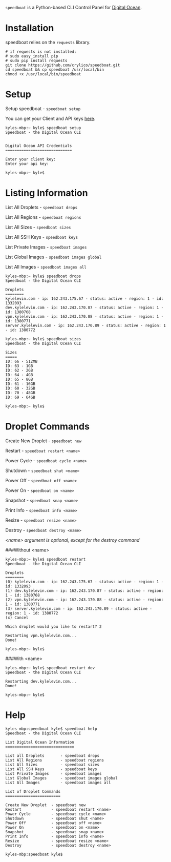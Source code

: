 `speedboat` is a Python-based CLI Control Panel for [Digital Ocean](https://digitalocean.com).

Installation
============

speedboat relies on the `requests` library.

	# if requests is not installed:
	# sudo easy_install pip
	# sudo pip install requests
	git clone https://github.com/crylico/speedboat.git
	cd speedboat && cp speedboat /usr/local/bin
	chmod +x /usr/local/bin/speedboat

Setup
=====

Setup speedboat  		- `speedboat setup`

You can get your Client and API keys [here](https://developers.digitalocean.com).

	kyles-mbp:~ kyle$ speedboat setup
	Speedboat - the Digital Ocean CLI


	Digital Ocean API Credentials
	=============================

	Enter your client key:
	Enter your api key:

	kyles-mbp:~ kyle$

Listing Information
===================

List All Droplets 		- `speedboat drops`

List All Regions		- `speedboat regions`

List All Sizes			- `speedboat sizes`

List All SSH Keys		- `speedboat keys`

List Private Images		- `speedboat images`

List Global Images 		- `speedboat images global`

List All Images 		- `speedboat images all`

	kyles-mbp:~ kyle$ speedboat drops
	Speedboat - the Digital Ocean CLI

	Droplets
	========
	kylelevin.com - ip: 162.243.175.67 - status: active - region: 1 - id: 1332093
	dev.kylelevin.com - ip: 162.243.170.87 - status: active - region: 1 - id: 1380768
	vpn.kylelevin.com - ip: 162.243.170.88 - status: active - region: 1 - id: 1380771
	server.kylelevin.com - ip: 162.243.170.89 - status: active - region: 1 - id: 1380772

	kyles-mbp:~ kyle$ speedboat sizes
	Speedboat - the Digital Ocean CLI

	Sizes
	=====
	ID: 66 - 512MB
	ID: 63 - 1GB
	ID: 62 - 2GB
	ID: 64 - 4GB
	ID: 65 - 8GB
	ID: 61 - 16GB
	ID: 60 - 32GB
	ID: 70 - 48GB
	ID: 69 - 64GB

	kyles-mbp:~ kyle$

Droplet Commands
================

Create New Droplet 	- `speedboat new`


Restart	- `speedboat restart <name>`

Power Cycle	- `speedboat cycle <name>`

Shutdown - `speedboat shut <name>`

Power Off - `speedboat off <name>`

Power On - `speedboat on <name>`

Snapshot - `speedboat snap <name>`

Print Info - `speedboat info <name>`

Resize - `speedboat resize <name>`

Destroy - `speedboat destroy <name>`

*\<name\> argument is optional, except for the destroy command*

###Without \<name\>

	kyles-mbp:~ kyle$ speedboat restart
	Speedboat - the Digital Ocean CLI

	Droplets
	========
	(0) kylelevin.com - ip: 162.243.175.67 - status: active - region: 1 - id: 1332093
	(1) dev.kylelevin.com - ip: 162.243.170.87 - status: active - region: 1 - id: 1380768
	(2) vpn.kylelevin.com - ip: 162.243.170.88 - status: active - region: 1 - id: 1380771
	(3) server.kylelevin.com - ip: 162.243.170.89 - status: active - region: 1 - id: 1380772
	(x) Cancel

	Which droplet would you like to restart? 2

	Restarting vpn.kylelevin.com...
	Done!

	kyles-mbp:~ kyle$

###With \<name\>

	kyles-mbp:~ kyle$ speedboat restart dev
	Speedboat - the Digital Ocean CLI

	Restarting dev.kylelevin.com...
	Done!

	kyles-mbp:~ kyle$

Help
====

	kyles-mbp:speedboat kyle$ speedboat help
	Speedboat - the Digital Ocean CLI

	List Digital Ocean Information
	==============================

	List all Droplets 		- speedboat drops
	List All Regions 		- speedboat regions
	List All Sizes 			- speedboat sizes
	List All SSH Keys 		- speedboat keys
	List Private Images 	- speedboat images
	List Global Images 		- speedboat images global
	List All Images 		- speedboat images all

	List of Droplet Commands
	========================

	Create New Droplet 	- speedboat new
	Restart 			- speedboat restart <name>
	Power Cycle 		- speedboat cycle <name>
	Shutdown 			- speedboat shut <name>
	Power Off			- speedboat off <name>
	Power On			- speedboat on <name>
	Snapshot 			- speedboat snap <name>
	Print Info 			- speedboat info <name>
	Resize 				- speedboat resize <name>
	Destroy 			- speedboat destroy <name>

	kyles-mbp:speedboat kyle$
